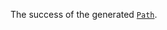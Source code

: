 The success of the generated [`Path`](https://create.roblox.com/docs/reference/engine/classes/Path).
